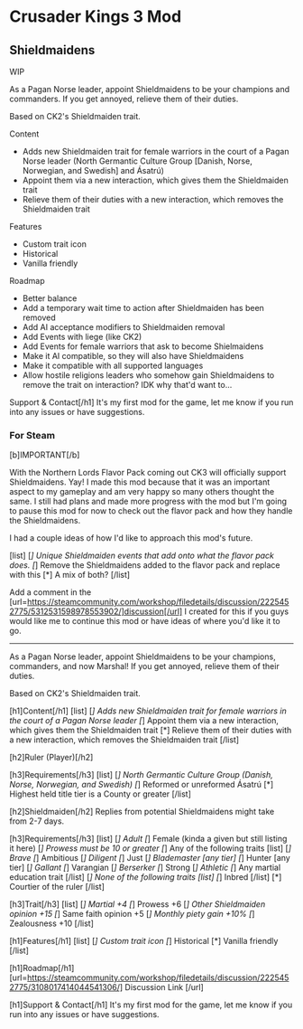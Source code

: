 # Crusader Kings 3 Mod
## Shieldmaidens

WIP

As a Pagan Norse leader, appoint Shieldmaidens to be your champions and commanders. If you get annoyed, relieve them of their duties. 

Based on CK2's Shieldmaiden trait.

Content
* Adds new Shieldmaiden trait for female warriors in the court of a Pagan Norse leader (North Germantic Culture Group [Danish, Norse, Norwegian, and Swedish] and Ásatrú) 
* Appoint them via a new interaction, which gives them the Shieldmaiden trait
* Relieve them of their duties with a new interaction, which removes the Shieldmaiden trait


Features
* Custom trait icon
* Historical
* Vanilla friendly


Roadmap
* Better balance 
* Add a temporary wait time to action after Shieldmaiden has been removed
* Add AI acceptance modifiers to Shieldmaiden removal
* Add Events with liege (like CK2)
* Add Events for female warriors that ask to become Shielmaidens
* Make it AI compatible, so they will also have Shieldmaidens
* Make it compatible with all supported languages
* Allow hostile religions leaders who somehow gain Shieldmaidens to remove the trait on interaction? IDK why that'd want to...


Support & Contact[/h1]
It's my first mod for the game, let me know if you run into any issues or have suggestions.

### For Steam
[b]IMPORTANT[/b]

With the Northern Lords Flavor Pack coming out CK3 will officially support Shieldmaidens. Yay! I made this mod because that it was an important aspect to my gameplay and am very happy so many others thought the same. I still had plans and made more progress with the mod but I'm going to pause this mod for now to check out the flavor pack and how they handle the Shieldmaidens. 

I had a couple ideas of how I'd like to approach this mod's future.

[list]
  [*] Unique Shieldmaiden events that add onto what the flavor pack does.
  [*] Remove the Shieldmaidens added to the flavor pack and replace with this
  [*] A mix of both?
[/list]

Add a comment in the [url=https://steamcommunity.com/workshop/filedetails/discussion/2225452775/5312531598978553902/]discussion[/url] I created for this if you guys would like me to continue this mod or have ideas of where you'd like it to go.

------------------------------


As a Pagan Norse leader, appoint Shieldmaidens to be your champions, commanders, and now Marshal! If you get annoyed, relieve them of their duties. 

Based on CK2's Shieldmaiden trait.

[h1]Content[/h1]
[list]
    [*] Adds new Shieldmaiden trait for female warriors in the court of a Pagan Norse leader
    [*] Appoint them via a new interaction, which gives them the Shieldmaiden trait
    [*] Relieve them of their duties with a new interaction, which removes the Shieldmaiden trait
[/list]

[h2]Ruler (Player)[/h2]

[h3]Requirements[/h3]
[list]
    [*] North Germantic Culture Group (Danish, Norse, Norwegian, and Swedish)
    [*] Reformed or unreformed Ásatrú
    [*] Highest held title tier is a County or greater
[/list]

[h2]Shieldmaiden[/h2]
Replies from potential Shieldmaidens might take from 2-7 days.

[h3]Requirements[/h3]
[list]
    [*] Adult
    [*] Female (kinda a given but still listing it here)
    [*] Prowess must be 10 or greater
    [*] Any of the following traits 
    [list]
        [*] Brave
        [*] Ambitious
        [*] Diligent
        [*] Just
        [*] Blademaster [any tier]
        [*] Hunter [any tier]
        [*] Gallant
        [*] Varangian
        [*] Berserker
        [*] Strong
        [*] Athletic
        [*] Any martial education trait
    [/list]
    [*] None of the following traits
    [list]
        [*] Inbred
    [/list]
    [*] Courtier of the ruler
[/list]

[h3]Trait[/h3]
[list]
    [*] Martial +4
    [*] Prowess +6
    [*] Other Shieldmaiden opinion +15
    [*] Same faith opinion +5
    [*] Monthly piety gain +10%
    [*] Zealousness +10
[/list]

[h1]Features[/h1]
[list]
    [*] Custom trait icon
    [*] Historical
    [*] Vanilla friendly
[/list]

[h1]Roadmap[/h1]
[url=https://steamcommunity.com/workshop/filedetails/discussion/2225452775/3108017414044541306/] Discussion Link [/url]


[h1]Support & Contact[/h1]
It's my first mod for the game, let me know if you run into any issues or have suggestions.